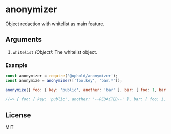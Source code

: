 # anonymizer
Object redaction with whitelist as main feature.

## Arguments
1. `whitelist` _(Object)_: The whitelist object.

### Example

```js
const anonymizer = require('@uphold/anonymizer');
const anonymize = anonymizer(['foo.key', 'bar.*']);

anonymize({ foo: { key: 'public', another: 'bar' }, bar: { foo: 1, bar: 2 } });

//=> { foo: { key: 'public', another: '--REDACTED--' }, bar: { foo: 1, bar: 2 } }
```

## License

MIT
